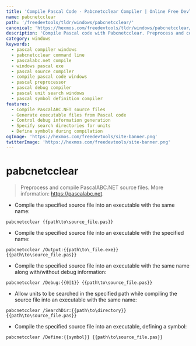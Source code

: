 ```yaml
---
title: 'Compile Pascal Code - Pabcnetcclear Compiler | Online Free DevTools by Hexmos'
name: pabcnetcclear
path: '/freedevtools/tldr/windows/pabcnetcclear/'
canonical: 'https://hexmos.com/freedevtools/tldr/windows/pabcnetcclear/'
description: 'Compile Pascal code with Pabcnetcclear. Preprocess and compile PascalABC.NET source files into executables, with debug options. Free online tool, no registration required.'
category: windows
keywords:
  - pascal compiler windows
  - pabcnetcclear command line
  - pascalabc.net compile
  - windows pascal exe
  - pascal source compiler
  - compile pascal code windows
  - pascal preprocessor
  - pascal debug compiler
  - pascal unit search windows
  - pascal symbol definition compiler
features:
  - Compile PascalABC.NET source files
  - Generate executable files from Pascal code
  - Control debug information generation
  - Specify search directories for units
  - Define symbols during compilation
ogImage: 'https://hexmos.com/freedevtools/site-banner.png'
twitterImage: 'https://hexmos.com/freedevtools/site-banner.png'
---
```


# pabcnetcclear

> Preprocess and compile PascalABC.NET source files.
> More information: <https://pascalabc.net>.

- Compile the specified source file into an executable with the same name:

`pabcnetcclear {{path\to\source_file.pas}}`

- Compile the specified source file into an executable with the specified name:

`pabcnetcclear /Output:{{path\to\_file.exe}} {{path\to\source_file.pas}}`

- Compile the specified source file into an executable with the same name along with/without debug information:

`pabcnetcclear /Debug:{{0|1}} {{path\to\source_file.pas}}`

- Allow units to be searched in the specified path while compiling the source file into an executable with the same name:

`pabcnetcclear /SearchDir:{{path\to\directory}} {{path\to\source_file.pas}}`

- Compile the specified source file into an executable, defining a symbol:

`pabcnetcclear /Define:{{symbol}} {{path\to\source_file.pas}}`

